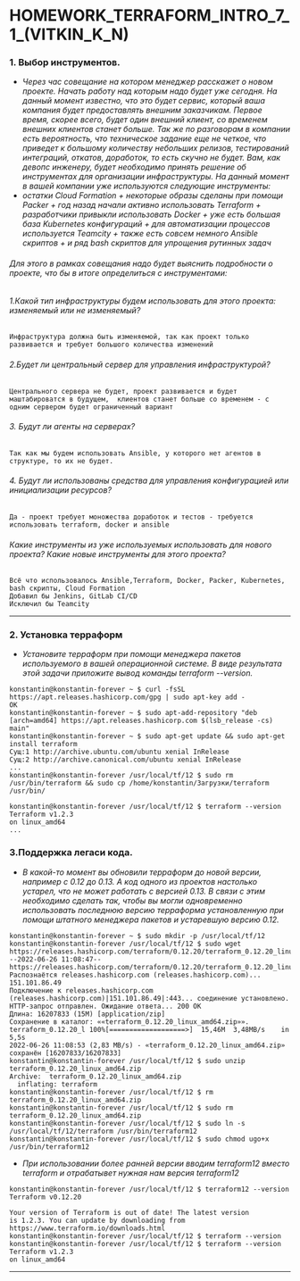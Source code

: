# HOMEWORK_TERRAFORM_INTRO_7_1_(VITKIN_K_N)

### 1. Выбор инструментов. 
- *Через час совещание на котором менеджер расскажет о новом проекте. Начать работу над которым надо будет уже сегодня. На данный момент известно, что это будет сервис, который ваша компания будет предоставлять внешним заказчикам. Первое время, скорее всего, будет один внешний клиент, со временем внешних клиентов станет больше.
Так же по разговорам в компании есть вероятность, что техническое задание еще не четкое, что приведет к большому количеству небольших релизов, тестирований интеграций, откатов, доработок, то есть скучно не будет.
Вам, как девопс инженеру, будет необходимо принять решение об инструментах для организации инфраструктуры. На данный момент в вашей компании уже используются следующие инструменты:*
- *остатки Сloud Formation + некоторые образы сделаны при помощи Packer + год назад начали активно использовать Terraform + разработчики привыкли использовать Docker + уже есть большая база Kubernetes конфигураций + для автоматизации процессов используется Teamcity + также есть совсем немного Ansible скриптов + и ряд bash скриптов для упрощения рутинных задач*
######  Для этого в рамках совещания надо будет выяснить подробности о проекте, что бы в итоге определиться с инструментами:
###### *1.Какой тип инфраструктуры будем использовать для этого проекта: изменяемый или не изменяемый?*
```
Инфраструктура должна быть изменяемой, так как проект только развивается и требует большого количества изменений
```
###### *2.Будет ли центральный сервер для управления инфраструктурой?*
```
Центрального сервера не будет, проект развивается и будет маштабироватся в будущем,  клиентов станет больше со временем - с одним сервером будет ограниченный вариант
```
###### *3. Будут ли агенты на серверах?*
```
Так как мы будем использовать Ansible, у которого нет агентов в структуре, то их не будет.
```
###### *4. Будут ли использованы средства для управления конфигурацией или инициализации ресурсов?*
```
Да - проект требует моножества доработок и тестов - требуется использовать terraform, docker и ansible 
```
###### *Какие инструменты из уже используемых использовать для нового проекта? Какие новые инструменты для этого проекта?*
```
Всё что использовалось Ansible,Terraform, Docker, Packer, Kubernetes, bash скрипты, Сloud Formation
Добавил бы Jenkins, GitLab CI/CD
Исключил бы Teamcity
```
___
### 2. Установка терраформ
- *Установите терраформ при помощи менеджера пакетов используемого в вашей операционной системе. В виде результата этой задачи приложите вывод команды terraform --version.*
```
konstantin@konstantin-forever ~ $ curl -fsSL https://apt.releases.hashicorp.com/gpg | sudo apt-key add -
OK
konstantin@konstantin-forever ~ $ sudo apt-add-repository "deb [arch=amd64] https://apt.releases.hashicorp.com $(lsb_release -cs) main"
konstantin@konstantin-forever ~ $ sudo apt-get update && sudo apt-get install terraform
Сущ:1 http://archive.ubuntu.com/ubuntu xenial InRelease                        
Сущ:2 http://archive.canonical.com/ubuntu xenial InRelease 
...
konstantin@konstantin-forever /usr/local/tf/12 $ sudo rm /usr/bin/terraform && sudo cp /home/konstantin/Загрузки/terraform /usr/bin/

konstantin@konstantin-forever /usr/local/tf/12 $ terraform --version
Terraform v1.2.3
on linux_amd64
...
```

### 3.Поддержка легаси кода.
- *В какой-то момент вы обновили терраформ до новой версии, например с 0.12 до 0.13. А код одного из проектов настолько устарел, что не может работать с версией 0.13. В связи с этим необходимо сделать так, чтобы вы могли одновременно использовать последнюю версию терраформа установленную при помощи штатного менеджера пакетов и устаревшую версию 0.12.*
```
konstantin@konstantin-forever ~ $ sudo mkdir -p /usr/local/tf/12
konstantin@konstantin-forever /usr/local/tf/12 $ sudo wget https://releases.hashicorp.com/terraform/0.12.20/terraform_0.12.20_linux_amd64.zip
--2022-06-26 11:08:47--  https://releases.hashicorp.com/terraform/0.12.20/terraform_0.12.20_linux_amd64.zip
Распознаётся releases.hashicorp.com (releases.hashicorp.com)... 151.101.86.49
Подключение к releases.hashicorp.com (releases.hashicorp.com)|151.101.86.49|:443... соединение установлено.
HTTP-запрос отправлен. Ожидание ответа... 200 OK
Длина: 16207833 (15M) [application/zip]
Сохранение в каталог: ««terraform_0.12.20_linux_amd64.zip»».
terraform_0.12.20_l 100%[===================>]  15,46M  3,48MB/s    in 5,5s    
2022-06-26 11:08:53 (2,83 MB/s) - «terraform_0.12.20_linux_amd64.zip» сохранён [16207833/16207833]
konstantin@konstantin-forever /usr/local/tf/12 $ sudo unzip terraform_0.12.20_linux_amd64.zip
Archive:  terraform_0.12.20_linux_amd64.zip
  inflating: terraform               
konstantin@konstantin-forever /usr/local/tf/12 $ rm terraform_0.12.20_linux_amd64.zip
konstantin@konstantin-forever /usr/local/tf/12 $ sudo rm terraform_0.12.20_linux_amd64.zip
konstantin@konstantin-forever /usr/local/tf/12 $ sudo ln -s /usr/local/tf/12/terraform /usr/bin/terraform12
konstantin@konstantin-forever /usr/local/tf/12 $ sudo chmod ugo+x /usr/bin/terraform12
```
- *При использовании более ранней версии вводим terraform12 вместо terraform и отрабатывет нужная нам версия terraform12*
```
konstantin@konstantin-forever /usr/local/tf/12 $ terraform12 --version
Terraform v0.12.20

Your version of Terraform is out of date! The latest version
is 1.2.3. You can update by downloading from https://www.terraform.io/downloads.html
konstantin@konstantin-forever /usr/local/tf/12 $ terraform --version
konstantin@konstantin-forever /usr/local/tf/12 $ terraform --version
Terraform v1.2.3
on linux_amd64
```
___

